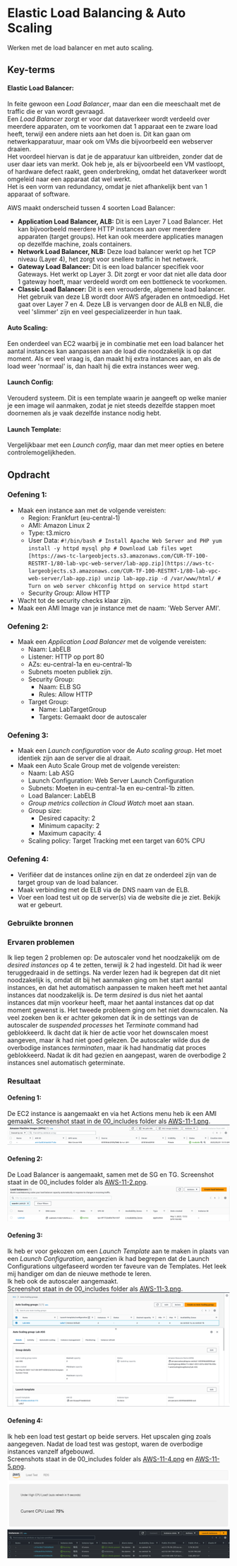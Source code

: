 # Elastic Load Balancing & Auto Scaling
Werken met de load balancer en met auto scaling.

## Key-terms
#### Elastic Load Balancer:
In feite gewoon een *Load Balancer*, maar dan een die meeschaalt met de traffic die er van wordt gevraagd.  
Een *Load Balancer* zorgt er voor dat dataverkeer wordt verdeeld over meerdere apparaten, om te voorkomen dat 1 apparaat een te zware load heeft, terwijl een andere niets aan het doen is. Dit kan gaan om netwerkapparatuur, maar ook om VMs die bijvoorbeeld een webserver draaien.  
Het voordeel hiervan is dat je de apparatuur kan uitbreiden, zonder dat de user daar iets van merkt. Ook heb je, als er bijvoorbeeld een VM vastloopt, of hardware defect raakt, geen onderbreking, omdat het dataverkeer wordt omgeleid naar een apparaat dat wel werkt.  
Het is een vorm van redundancy, omdat je niet afhankelijk bent van 1 apparaat of software.  

AWS maakt onderscheid tussen 4 soorten Load Balancer:
- **Application Load Balancer, ALB:**
	Dit is een Layer 7 Load Balancer. Het kan bijvoorbeeld meerdere HTTP instances aan over meerdere apparaten (target groups). Het kan ook meerdere applicaties managen op dezelfde machine, zoals containers.
-  **Network Load Balancer, NLB:**
	Deze load balancer werkt op het TCP niveau (Layer 4), het zorgt voor snellere traffic in het netwerk.
- **Gateway Load Balancer:**
	Dit is een load balancer specifiek voor Gateways. Het werkt op Layer 3. Dit zorgt er voor dat niet alle data door 1 gateway hoeft, maar verdeeld wordt om een bottleneck te voorkomen.
- **Classic Load Balancer:**
	Dit is een verouderde, algemene load balancer. Het gebruik van deze LB wordt door AWS afgeraden en ontmoedigd. Het gaat over Layer 7 en 4. Deze LB is vervangen door de ALB en NLB, die veel 'slimmer' zijn en veel gespecializeerder in hun taak.
	
#### Auto Scaling:
Een onderdeel van EC2 waarbij je in combinatie met een load balancer het aantal instances kan aanpassen aan de load die noodzakelijk is op dat moment. Als er veel vraag is, dan maakt hij extra instances aan, en als de load weer 'normaal' is, dan haalt hij die extra instances weer weg.

#### Launch Config:
Verouderd systeem.
Dit is een template waarin je aangeeft op welke manier je een image wil aanmaken, zodat je niet steeds dezelfde stappen moet doornemen als je vaak dezelfde instance nodig hebt.

#### Launch Template:
Vergelijkbaar met een *Launch config*, maar dan met meer opties en betere controlemogelijkheden.

## Opdracht

### Oefening 1:
- Maak een instance aan met de volgende vereisten:
	- Region: Frankfurt (eu-central-1)
	- AMI: Amazon Linux 2
	- Type: t3.micro
	- User Data:
			```#!/bin/bash
			# Install Apache Web Server and PHP
			yum install -y httpd mysql php
			# Download Lab files
			wget [https://aws-tc-largeobjects.s3.amazonaws.com/CUR-TF-100-RESTRT-1/80-lab-vpc-web-server/lab-app.zip](https://aws-tc-largeobjects.s3.amazonaws.com/CUR-TF-100-RESTRT-1/80-lab-vpc-web-server/lab-app.zip)
			unzip lab-app.zip -d /var/www/html/
			# Turn on web server
			chkconfig httpd on
			service httpd start```
	- Security Group: Allow HTTP
- Wacht tot de security checks klaar zijn.
- Maak een AMI Image van je instance met de naam: 'Web Server AMI'.

### Oefening 2:
- Maak een *Application Load Balancer* met de volgende vereisten:
	- Naam: LabELB
	- Listener: HTTP op port 80
	- AZs: eu-central-1a en eu-central-1b
	- Subnets moeten publiek zijn.
	- Security Group:
		- Naam: ELB SG
		- Rules: Allow HTTP
	- Target Group:
		- Name: LabTargetGroup
		- Targets: Gemaakt door de autoscaler

### Oefening 3:
- Maak een *Launch configuration* voor de *Auto scaling group*. Het moet identiek zijn aan de server die al draait.
- Maak een Auto Scale Group met de volgende vereisten:
	- Naam: Lab ASG
	- Launch Configuration: Web Server Launch Configuration
	- Subnets: Moeten in eu-central-1a en eu-central-1b zitten.
	- Load Balancer: LabELB
	- *Group metrics collection in Cloud Watch* moet aan staan.
	- Group size:
		- Desired capacity: 2
		- Minimum capacity: 2
		- Maximum capacity: 4
	- Scaling policy: Target Tracking met een target van 60% CPU

### Oefening 4:
- Verifiëer dat de instances online zijn en dat ze onderdeel zijn van de target group van de load balancer.
- Maak verbinding met de ELB via de DNS naam van de ELB.
- Voer een load test uit op de server(s) via de website die je ziet. Bekijk wat er gebeurt.

### Gebruikte bronnen


### Ervaren problemen
Ik liep tegen 2 problemen op: De autoscaler vond het noodzakelijk  om de *desired instances* op 4 te zetten, terwijl ik 2 had ingesteld. Dit had ik weer teruggedraaid in de settings. Na verder lezen had ik begrepen dat dit niet noodzakelijk is, omdat dit bij het aanmaken ging om het start aantal instances, en dat het automatisch aanpassen te maken heeft met het aantal instances dat noodzakelijk is. De term *desired* is dus niet het aantal instances dat mijn voorkeur heeft, maar het aantal instances dat op dat moment gewenst is.
Het tweede probleem ging om het niet downscalen. Na veel zoeken ben ik er achter gekomen dat ik in de settings van de autoscaler de *suspended processes* het *Terminate* command had geblokkeerd. Ik dacht dat ik hier de actie voor het downscalen moest aangeven, maar ik had niet goed gelezen. De autoscaler wilde dus de overbodige instances *terminaten*, maar ik had handmatig dat proces geblokkeerd. Nadat ik dit had gezien en aangepast, waren de overbodige 2 instances snel automatisch geterminate.

### Resultaat
#### Oefening 1:
De EC2 instance is aangemaakt en via het Actions menu heb ik een AMI gemaakt.
Screenshot staat in de 00_includes folder als [AWS-11-1.png](/00_includes/AWS-11-1.png).  
![](/00_includes/AWS-11-1.png)  

#### Oefening 2:
De Load Balancer is aangemaakt, samen met de SG en TG.
Screenshot staat in de 00_includes folder als [AWS-11-2.png](/00_includes/AWS-11-2.png).  
![](/00_includes/AWS-11-2.png)  

#### Oefening 3:
Ik heb er voor gekozen om een *Launch Template* aan te maken in plaats van een *Launch Configuration*, aangezien ik had begrepen dat de Launch Configurations uitgefaseerd worden ter faveure van de Templates. Het leek mij handiger om dan de nieuwe methode te leren.  
Ik heb ook de autoscaler aangemaakt.  
Screenshot staat in de 00_includes folder als [AWS-11-3.png](/00_includes/AWS-11-3.png).  
![](/00_includes/AWS-11-3.png)  

#### Oefening 4:
Ik heb een load test gestart op beide servers. Het upscalen ging zoals aangegeven. Nadat de load test was gestopt, waren de overbodige instances vanzelf afgebouwd.  
Screenshots staat in de 00_includes folder als [AWS-11-4.png](/00_includes/AWS-11-4.png) en [AWS-11-5.png](/00_includes/AWS-11-5.png).  
![](/00_includes/AWS-11-4.png)  
![](/00_includes/AWS-11-5.png)  
